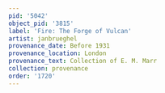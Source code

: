 ```yaml
---
pid: '5042'
object_pid: '3815'
label: 'Fire: The Forge of Vulcan'
artist: janbrueghel
provenance_date: Before 1931
provenance_location: London
provenance_text: Collection of E. M. Marr
collection: provenance
order: '1720'
---
```

